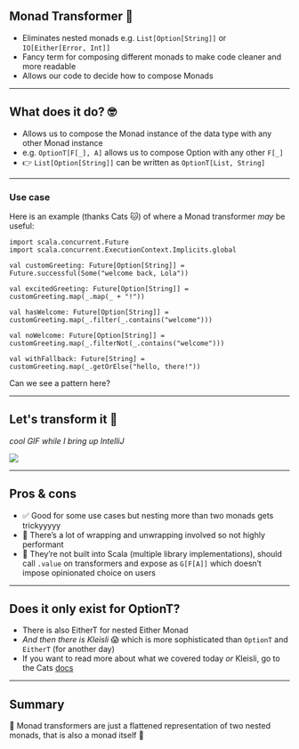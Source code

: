 ## Monad Transformer 🤖

- Eliminates nested monads e.g. `List[Option[String]]` or `IO[Either[Error, Int]]`
- Fancy term for composing different monads to make code cleaner and more readable
- Allows our code to decide how to compose Monads

---

## What does it do? 🤓

- Allows us to compose the Monad instance of the data type with any other Monad instance
- e.g. `OptionT[F[_], A]` allows us to compose Option with any other `F[_]`
- 👉 `List[Option[String]]` can be written as `OptionT[List, String]`

---

### Use case

Here is an example (thanks Cats 🐱) of where a Monad transformer _may_ be useful:

```
import scala.concurrent.Future
import scala.concurrent.ExecutionContext.Implicits.global

val customGreeting: Future[Option[String]] = Future.successful(Some("welcome back, Lola"))

val excitedGreeting: Future[Option[String]] = customGreeting.map(_.map(_ + "!"))

val hasWelcome: Future[Option[String]] = customGreeting.map(_.filter(_.contains("welcome")))

val noWelcome: Future[Option[String]] = customGreeting.map(_.filterNot(_.contains("welcome")))

val withFallback: Future[String] = customGreeting.map(_.getOrElse("hello, there!"))
```

Can we see a pattern here?

---

## Let's transform it 🧠

_cool GIF while I bring up IntelliJ_

![](https://media.giphy.com/media/8r74OZnPUDnPy/giphy.gif)

---

## Pros & cons

- ✅ Good for some use cases but nesting more than two monads gets trickyyyyy
- 🤔 There’s a lot of wrapping and unwrapping involved so not highly performant
- 🤔 They’re not built into Scala (multiple library implementations), should call `.value` on transformers and expose as `G[F[A]]` which doesn’t impose opinionated choice on users

---

## Does it only exist for OptionT?

- There is also EitherT for nested Either Monad
- _And then there is Kleisli_ 😱 which is more sophisticated than `OptionT` and `EitherT` (for another day)
- If you want to read more about what we covered today _or_ Kleisli, go to the Cats [docs](https://typelevel.org/cats/datatypes.html)

---

## Summary

🌈 Monad transformers are just a flattened representation of two nested monads, that is also a monad itself 🌈
